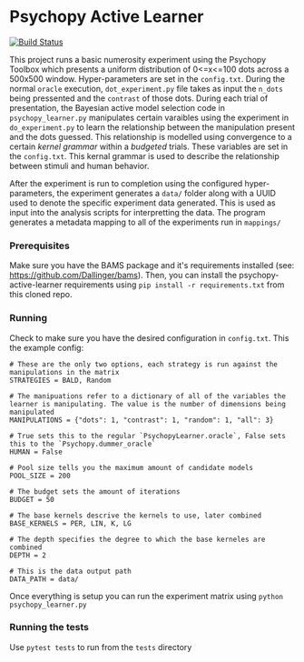 # Psychopy Active Learner

[![Build Status](https://travis-ci.com/vlall/psychopy-active-learner.svg?token=u4sdN1vvyVBZq3MUz13n&branch=master)](https://travis-ci.com/vlall/psychopy-active-learner)

This project runs a basic numerosity experiment using the Psychopy Toolbox which presents
a uniform distribution of 0<=x<=100 dots across a 500x500 window. Hyper-parameters are set in the `config.txt`. During the normal `oracle` execution, `dot_experiment.py` file takes as input the `n_dots` being pressented and the `contrast` of those dots. During each trial of presentation, the Bayesian
active model selection code in `psychopy_learner.py` manipulates certain varaibles using the experiment in `do_experiment.py` to learn the relationship between the manipulation present and the dots guessed. This relationship is modelled using convergence to a certain *kernel grammar* within a *budgeted* trials. These variables are set in the `config.txt`. This kernal grammar is used to describe the relationship between stimuli and human behavior.

After the experiment is run to completion using the configured hyper-parameters, the experiment generates a `data/` folder along with a UUID used to denote the specific experiment data generated. This is used as input into the analysis scripts for interpretting the data. The program generates a metadata mapping to all of the experiments run in `mappings/`
 

### Prerequisites

Make sure you have the BAMS package and it's requirements installed (see: https://github.com/Dallinger/bams). Then, you can install the psychopy-active-learner requirements using `pip install -r requirements.txt` from this cloned repo.


### Running

Check to make sure you have the desired configuration in `config.txt`.
This the example config:

```
# These are the only two options, each strategy is run against the manipulations in the matrix
STRATEGIES = BALD, Random

# The manipuations refer to a dictionary of all of the variables the learner is manipulating. The value is the number of dimensions being manipulated
MANIPULATIONS = {"dots": 1, "contrast": 1, "random": 1, "all": 3}

# True sets this to the regular `PsychopyLearner.oracle`, False sets this to the `Psychopy.dummer_oracle`
HUMAN = False

# Pool size tells you the maximum amount of candidate models
POOL_SIZE = 200

# The budget sets the amount of iterations
BUDGET = 50

# The base kernels descrive the kernels to use, later combined
BASE_KERNELS = PER, LIN, K, LG

# The depth specifies the degree to which the base kerneles are combined
DEPTH = 2

# This is the data output path
DATA_PATH = data/

```
Once everything is setup you can run the experiment matrix using `python psychopy_learner.py`


### Running the tests

Use `pytest tests` to run from the `tests` directory
